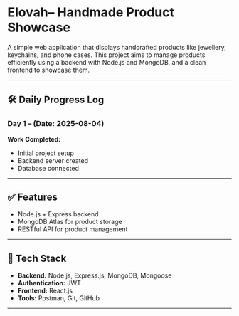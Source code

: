 # Elovah– Handmade Product Showcase

A simple web application that displays handcrafted products like jewellery, keychains, and phone cases. This project aims to manage products efficiently using a backend with Node.js and MongoDB, and a clean frontend to showcase them.

---

## 🛠️ Daily Progress Log

### Day 1 – (Date: 2025-08-04)
**Work Completed:**
- Initial project setup
- Backend server created
- Database connected


---

## ✅ Features
- Node.js + Express backend
- MongoDB Atlas for product storage
- RESTful API for product management



---

## 📁 Tech Stack

- **Backend:** Node.js, Express.js, MongoDB, Mongoose
- **Authentication:** JWT
- **Frontend:** React.js
- **Tools:** Postman, Git, GitHub

---










